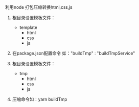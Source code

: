 利用node 打包压缩转换html,css,js

1. 根目录设置模板文件：
    - template
        - html
        - css
        - js

2. 在package.json配置命令 如："buildTmp" : "buildTmpService"

3. 根目录设置模板文件：
    - tmp
        - html
        - css
        - js

4. 压缩命令如：yarn buildTmp

